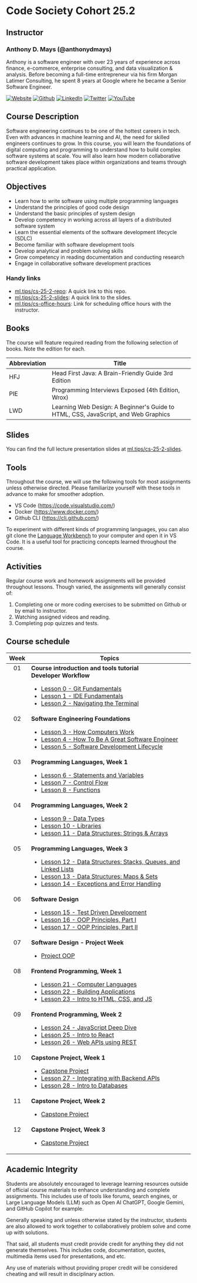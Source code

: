 # Code Society Cohort 25.2

## Instructor

### Anthony D. Mays (@anthonydmays)

Anthony is a software engineer with over 23 years of experience across finance, e-commerce, enterprise consulting, and data visualization & analysis. Before becoming a full-time entrepreneur via his firm Morgan Latimer Consulting, he spent 8 years at Google where he became a Senior Software Engineer.

[![Website][website-badge]][instructor-website]
[![Github][github-badge]][instructor-github]
[![LinkedIn][linkedin-badge]][instructor-li]
[![Twitter][twitter-badge]][instructor-twitter] 
[![YouTube][youtube-badge]][instructor-youtube]

[website-badge]: https://img.shields.io/badge/website-000000?style=for-the-badge&logo=About.me&logoColor=white
[github-badge]: https://img.shields.io/badge/GitHub-100000?style=for-the-badge&logo=github&logoColor=white
[linkedin-badge]: https://img.shields.io/badge/LinkedIn-0077B5?style=for-the-badge&logo=linkedin&logoColor=white
[twitter-badge]: https://img.shields.io/badge/X-000000?style=for-the-badge&logo=x&logoColor=white
[youtube-badge]: https://img.shields.io/badge/YouTube-FF0000?style=for-the-badge&logo=youtube&logoColor=white

[instructor-website]: https://anthonydmays.com
[instructor-github]: https://github.com/anthonydmays
[instructor-li]:  https://linkedin.com/in/anthonydmays
[instructor-twitter]:  https://twitter.com/anthonydmays
[instructor-youtube]:  https://youtube.com/@anthonydmays

## Course Description

Software engineering continues to be one of the hottest careers in tech. Even with advances in machine learning and AI, the need for skilled engineers continues to grow. In this course, you will learn the foundations of digital computing and programming to understand how to build complex software systems at scale. You will also learn how modern collaborative software development takes place within organizations and teams through practical application.

## Objectives

* Learn how to write software using multiple programming languages
* Understand the principles of good code design
* Understand the basic principles of system design
* Develop competency in working across all layers of a distributed software system
* Learn the essential elements of the software development lifecycle (SDLC)
* Become familiar with software development tools
* Develop analytical and problem solving skills
* Grow competency in reading documentation and conducting research
* Engage in collaborative software development practices

### Handy links

* [ml.tips/cs-25-2-repo](https://ml.tips/cs-25-2-repo): A quick link to this repo.
* [ml.tips/cs-25-2-slides](https://ml.tips/cs-25-2-slides): A quick link to the slides.
* [ml.tips/cs-office-hours](https://ml.tips/cs-office-hours): Link for scheduling office hours with the instructor.

## Books

The course will feature required reading from the following selection of books. Note the edition for each.

| Abbreviation | Title                                                                              |
| ------------ | ---------------------------------------------------------------------------------- |
| HFJ          | Head First Java: A Brain-Friendly Guide 3rd Edition                                |
| PIE          | Programming Interviews Exposed (4th Edition, Wrox)                                 |
| LWD          | Learning Web Design: A Beginner's Guide to HTML, CSS, JavaScript, and Web Graphics |

## Slides

You can find the full lecture presentation slides at [ml.tips/cs-25-2-slides][slides-link].

[slides-link]: https://ml.tips/cs-25-2-slides

## Tools

Throughout the course, we will use the following tools for most assignments unless otherwise directed. Please familiarize yourself with these tools in advance to make for smoother adoption.

* VS Code (https://code.visualstudio.com/)
* Docker (https://www.docker.com/)
* Github CLI (https://cli.github.com/)

To experiment with different kinds of programming languages, you can also git clone the [Language Workbench](https://github.com/code-differently/language-workbench) to your computer and open it in VS Code. It is a useful tool for practicing concepts learned throughout the course.

## Activities

Regular course work and homework assignments will be provided throughout lessons. Though varied, the assignments will generally consist of:

1. Completing one or more coding exercises to be submitted on Github or by email to instructor.
2. Watching assigned videos and reading.
3. Completing pop quizzes and tests.

## Course schedule

<table>
    <thead>
        <tr>
            <th align="center">Week</th>
            <th>Topics</th>
        </tr>
    </thead>
    <tbody>
        <tr>
            <td align="center" style="vertical-align: top">01</td>
            <td>
                <b>Course introduction and tools tutorial</b><br>
                <b>Developer Workflow</b>
                <ul>
                    <li><a href="../lesson_00">Lesson 0 - Git Fundamentals</a></li>
                    <li><a href="../lesson_01">Lesson 1 - IDE Fundamentals</a></li>
                    <li><a href="../lesson_02">Lesson 2 - Navigating the Terminal</a></li>
                </ul>
            </td>
        </tr>
        <tr>
            <td align="center" style="vertical-align: top">02</td>
            <td>
                <b>Software Engineering Foundations</b>
                <ul>
                    <li><a href="../lesson_03">Lesson 3 - How Computers Work</a></li>
                    <li><a href="../lesson_04">Lesson 4 - How To Be A Great Software Engineer</a></li>
                    <li><a href="../lesson_05">Lesson 5 - Software Development Lifecycle</a></li>
                </ul>
            </td>
        </tr>
        <tr>
            <td align="center" style="vertical-align: top">03</td>
            <td>
                <b>Programming Languages, Week 1</b>
                <ul>
                    <li><a href="../lesson_06">Lesson 6 - Statements and Variables</a></li>
                    <li><a href="../lesson_07">Lesson 7 - Control Flow</a></li>
                    <li><a href="../lesson_08">Lesson 8 - Functions</a></li>
                </ul>
            </td>
        </tr>
        <tr>
            <td align="center" style="vertical-align: top">04</td>
            <td>
                <b>Programming Languages, Week 2</b>
                <ul>
                    <li><a href="../lesson_09">Lesson 9 - Data Types</a></li>
                    <li><a href="../lesson_10">Lesson 10 - Libraries</a></li>
                    <li><a href="../lesson_11">Lesson 11 - Data Structures: Strings & Arrays</a></li>
                </ul>
            </td>
        </tr>
        <tr>
            <td align="center" style="vertical-align: top">05</td>
            <td>
                <b>Programming Languages, Week 3</b>
                <ul>
                    <li><a href="../lesson_12">Lesson 12 - Data Structures: Stacks, Queues, and Linked Lists</a></li>
                    <li><a href="../lesson_13">Lesson 13 - Data Structures: Maps & Sets</a></li>
                    <li><a href="../lesson_14">Lesson 14 - Exceptions and Error Handling</a></li>
                </ul>
            </td>
        </tr>
        <tr>
            <td align="center" style="vertical-align: top">06</td>
            <td>
                <b>Software Design</b>
                <ul>
                    <li><a href="../lesson_15">Lesson 15 - Test Driven Development</a></li>
                    <li><a href="../lesson_16">Lesson 16 - OOP Principles, Part I</a></li>
                    <li><a href="../lesson_17">Lesson 17 - OOP Principles, Part II</a></li>
                </ul>
            </td>
        </tr>
        <tr>
            <td align="center" style="vertical-align: top">07</td>
            <td>
                <b>Software Design - Project Week</b>
                <ul>
                    <li><a href="../project_oop">Project OOP</a></li>
                </ul>
            </td>
        </tr>
        <tr>
            <td align="center" style="vertical-align: top">08</td>
            <td>
                <b>Frontend Programming, Week 1</b>
                <ul>
                    <li><a href="../lesson_21"> Lesson 21 - Computer Languages</a></li>
                    <li><a href="../lesson_22">Lesson 22 - Building Applications</a></li>
                    <li><a href="../lesson_23">Lesson 23 - Intro to HTML, CSS, and JS</a></li>
                </ul>
            </td>
        </tr>
        <tr>
            <td align="center" style="vertical-align: top">09</td>
            <td>
                <b>Frontend Programming, Week 2</b>
                <ul>
                    <li><a href="../lesson_24">Lesson 24 - JavaScript Deep Dive</a></li>
                    <li><a href="../lesson_25">Lesson 25 - Intro to React</a></li>
                    <li><a href="../lesson_26">Lesson 26 - Web APIs using REST</a></li>
                </ul>
            </td>
        </tr>
        <tr>
            <td align="center" style="vertical-align: top">10</td>
            <td>
                <b>Capstone Project, Week 1</b>
                <ul>
                    <li><a href="../capstone">Capstone Project</a></li>
                    <li><a href="../lesson_27">Lesson 27 - Integrating with Backend APIs</a></li>
                    <li><a href="../lesson_28">Lesson 28 - Intro to Databases</a></li>
                </ul>
            </td>
        </tr>
        <tr>
            <td align="center" style="vertical-align: top">11</td>
            <td>
                <b>Capstone Project, Week 2</b>
                <ul>
                    <li><a href="../capstone">Capstone Project</a></li>
                </ul>
            </td>
        </tr>
        <tr>
            <td align="center" style="vertical-align: top">12</td>
            <td>
                <b>Capstone Project, Week 3</b>
                <ul>
                    <li><a href="../capstone">Capstone Project</a></li>
                </ul>
            </td>
        </tr>
    </tbody>
</table>

## Academic Integrity

Students are absolutely encouraged to leverage learning resources outside of official course materials to enhance understanding and complete assignments. This includes use of tools like forums, search engines, or Large Language Models (LLM) such as Open AI ChatGPT, Google Gemini, and GitHub Copilot for example.

Generally speaking and unless otherwise stated by the instructor, students are also allowed to work together to collaboratively problem solve and come up with solutions.

That said, all students must credit provide credit for anything they did not generate themselves. This includes code, documentation, quotes, multimedia items used for presentations, and etc.

Any use of materials without providing proper credit will be considered cheating and will result in disciplinary action.
